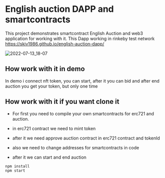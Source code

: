 # English auction DAPP and smartcontracts 

This project demonstrates smartcontract  English Auction and web3 application for working with it. This Dapp working in rinkeby test network https://skiv1986.github.io/english-auction-dapp/

![2022-07-13_18-07](https://user-images.githubusercontent.com/47149321/178767498-68d36608-3271-4ee4-8f50-58d5f1b9f79d.jpg)

## How work with it in demo
In demo i connect nft token, you can start, after it you can bid and after end auction you get your token, but only one time

## How work with it if you want clone it

* For first you need to compile your own smartcontracts for erc721 and auction.
* in erc721 contract we need to mint token
* after it we need approve auction contract in erc721 contract and tokenId
* also we need to change addresses for smartcontracts in code

* after it we can start and end auction

```shell
npm install
npm start
```
